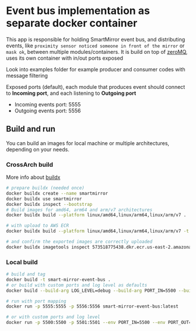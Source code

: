 # Event bus implementation as separate docker container

This app is responsible for holding SmartMirror event bus, and distributing events, like `proximity sensor noticed someone in front of the mirror` or `mask ok`, between multiple modules/containers. It is build on top of [zeroMQ](https://pyzmq.readthedocs.io/en/latest/), uses its own container with in/out ports exposed

Look into examples folder for example producer and consumer codes with message filtering

Exposed ports (default), each module that produces event should connect to **Incoming port**, and each listening to **Outgoing port**
- Incoming events port: 5555
- Outgoing events port: 5556

## Build and run

You can build an images for local machine or multiple architectures, depending on your needs.

### CrossArch build
More info about [buildx](https://docs.docker.com/docker-for-mac/multi-arch/)
```sh
# prepare buildx (needed once)
docker buildx create --name smartmirror
docker buildx use smartmirror
docker buildx inspect --bootstrap
# Build images for amd64, arm64 and arm/v7 architectures
docker buildx build --platform linux/amd64,linux/arm64,linux/arm/v7 .

# with upload to AWS ECR
docker buildx build --platform linux/amd64,linux/arm64,linux/arm/v7 -t 573518775438.dkr.ecr.us-east-2.amazonaws.com/smart-mirror-event-bus:latest --push .

# and confirm the exported images are correctly uploaded
docker buildx imagetools inspect 573518775438.dkr.ecr.us-east-2.amazonaws.com/smart-mirror-event-bus:latest
```

### Local build
```sh
# build and tag
docker build -t smart-mirror-event-bus .
# or build with custom ports and log level as defaults
docker build --build-arg LOG_LEVEL=debug --build-arg PORT_IN=5500 --build-arg PORT_OUT=5501 -t smart-mirror-event-bus .

# run with port mapping
docker run -p 5555:5555 -p 5556:5556 smart-mirror-event-bus:latest

# or with custom ports and log level
docker run -p 5500:5500 -p 5501:5501 --env PORT_IN=5500 --env PORT_OUT=5501 --env LOG_LEVEL=debug smart-mirror-event-bus:latest
```
